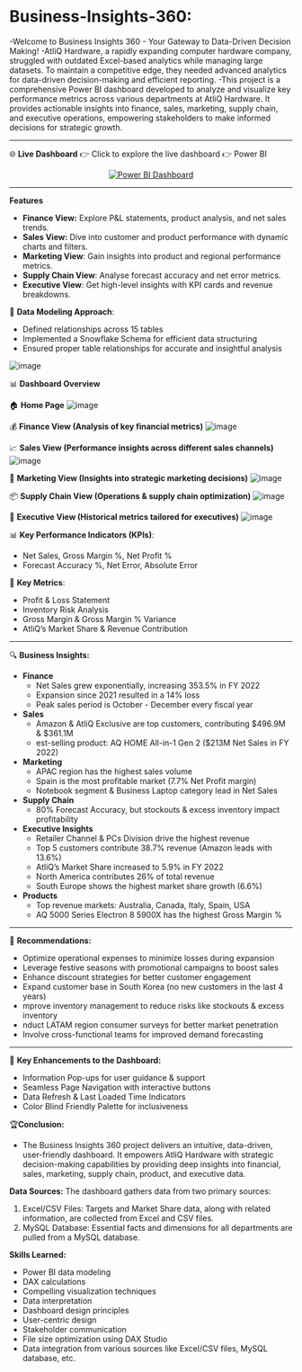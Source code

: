 # **Business-Insights-360**:
-Welcome to Business Insights 360 - Your Gateway to Data-Driven Decision Making!
-AtliQ Hardware, a rapidly expanding computer hardware company, struggled with outdated Excel-based analytics while managing large datasets. To maintain a competitive edge, they needed advanced analytics for data-driven decision-making and efficient reporting.
-This project is a comprehensive Power BI dashboard developed to analyze and visualize key performance metrics across various departments at AtliQ Hardware. It provides actionable insights into finance, sales, marketing, supply chain, and executive operations, empowering stakeholders to make informed decisions for strategic growth.
________________________________________
🌐 **Live Dashboard**
👉 Click to explore the live dashboard 👉 Power BI

<p align="center"> <a href="https://app.powerbi.com/groups/me/reports/055146f9-b9c1-40b0-aca0-6ea1d9aaf8ca/bbcf80d96f3d61e9ce33?experience=power-bi"> <img src="https://img.shields.io/badge/View%20Dashboard-Power%20BI-brightgreen?style=for-the-badge&logo=powerbi" alt="Power BI Dashboard"> </a> </p>

________________________________________
**Features** 
- **Finance View:** Explore P&L statements, product analysis, and net sales trends.
- **Sales View:** Dive into customer and product performance with dynamic charts and filters. 
- **Marketing View**: Gain insights into product and regional performance metrics.
- **Supply Chain View**: Analyse forecast accuracy and net error metrics. 
- **Executive View**: Get high-level insights with KPI cards and revenue breakdowns.
  
📌 **Data Modeling Approach**:
-	Defined relationships across 15 tables
-	Implemented a Snowflake Schema for efficient data structuring
-	Ensured proper table relationships for accurate and insightful analysis
  
  ![image](https://github.com/user-attachments/assets/8db0ebfd-bc8e-4492-9fef-49ddae2cc3f2)

 
📊 **Dashboard Overview**

🏠 **Home Page**
 ![image](https://github.com/user-attachments/assets/7ee7aa4d-591e-479d-945a-ab185b38c050)


💰 **Finance View (Analysis of key financial metrics)**
 ![image](https://github.com/user-attachments/assets/8916a8dc-60a6-4f04-884f-5887581ebd50)


📈 **Sales View (Performance insights across different sales channels)**
 ![image](https://github.com/user-attachments/assets/5abe2018-d913-4809-8bef-9802d183ed9e)


📢 **Marketing View (Insights into strategic marketing decisions)**
 ![image](https://github.com/user-attachments/assets/d504d5c6-efdd-41ef-8f46-edf25956dca4)


📦 **Supply Chain View (Operations & supply chain optimization)**
 ![image](https://github.com/user-attachments/assets/fb0b0fc2-ec82-4d9f-b8a2-dc547272e121)


🎯 **Executive View (Historical metrics tailored for executives)**
 ![image](https://github.com/user-attachments/assets/34f78650-4617-45a1-8e6d-9439f92e41e6)


📊 **Key Performance Indicators (KPIs)**:
-	Net Sales, Gross Margin %, Net Profit %
-	Forecast Accuracy %, Net Error, Absolute Error
  
📌 **Key Metrics**:
-	Profit & Loss Statement
-	Inventory Risk Analysis
-	Gross Margin & Gross Margin % Variance
-	AtliQ’s Market Share & Revenue Contribution
________________________________________
🔍 **Business Insights:**
 - **Finance**
   - Net Sales grew exponentially, increasing 353.5% in FY 2022
   -  Expansion since 2021 resulted in a 14% loss
   -  Peak sales period is October - December every fiscal year
- **Sales**
  -  Amazon & AtliQ Exclusive are top customers, contributing $496.9M & $361.1M
  -  est-selling product: AQ HOME All-in-1 Gen 2 ($213M Net Sales in FY 2022)
- **Marketing**
  -	APAC region has the highest sales volume
  -	Spain is the most profitable market (7.7% Net Profit margin)
  -	Notebook segment & Business Laptop category lead in Net Sales
- **Supply Chain**
  -	80% Forecast Accuracy, but stockouts & excess inventory impact profitability
- **Executive Insights**
  -	Retailer Channel & PCs Division drive the highest revenue
  -	Top 5 customers contribute 38.7% revenue (Amazon leads with 13.6%)
  -	AtliQ’s Market Share increased to 5.9% in FY 2022
  -	North America contributes 26% of total revenue
  -	South Europe shows the highest market share growth (6.6%)
- **Products**
  -	Top revenue markets: Australia, Canada, Italy, Spain, USA
  -	AQ 5000 Series Electron 8 5900X has the highest Gross Margin %
________________________________________
📌 **Recommendations:**
- Optimize operational expenses to minimize losses during expansion
- Leverage festive seasons with promotional campaigns to boost sales
- Enhance discount strategies for better customer engagement
- Expand customer base in South Korea (no new customers in the last 4 years)
- mprove inventory management to reduce risks like stockouts & excess inventory
- nduct LATAM region consumer surveys for better market penetration
- Involve cross-functional teams for improved demand forecasting
________________________________________
🎯 **Key Enhancements to the Dashboard:**
-	Information Pop-ups for user guidance & support
-	Seamless Page Navigation with interactive buttons
-	Data Refresh & Last Loaded Time Indicators
-	Color Blind Friendly Palette for inclusiveness
  
🏆**Conclusion:**
- The Business Insights 360 project delivers an intuitive, data-driven, user-friendly dashboard. It empowers AtliQ Hardware with strategic decision-making capabilities by providing deep insights into financial, sales, marketing, supply chain, product, and executive data.

**Data Sources:** 
The dashboard gathers data from two primary sources:
1.	Excel/CSV Files: Targets and Market Share data, along with related information, are collected from Excel and CSV files. 
2.	MySQL Database: Essential facts and dimensions for all departments are pulled from a MySQL database.

**Skills Learned:**
-	Power BI data modeling 
-	DAX calculations 
-	Compelling visualization techniques 
-	Data interpretation 
-	Dashboard design principles 
-	User-centric design 
-	Stakeholder communication 
-	File size optimization using DAX Studio 
-	Data integration from various sources like Excel/CSV files, MySQL database, etc.

